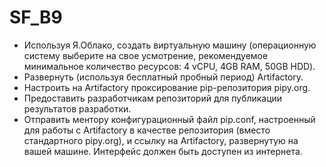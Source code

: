 # SF_B9
- Используя Я.Облако, создать виртуальную машину (операционную систему выберите на свое усмотрение, рекомендуемое минимальное количество ресурсов: 4 vCPU, 4GB RAM, 50GB HDD).
- Развернуть (используя бесплатный пробный период) Artifactory.
- Настроить на Artifactory проксирование pip-репозитория pipy.org.
- Предоставить разработчикам репозиторий для публикации результатов разработки.
- Отправить ментору конфигурационный файл pip.conf, настроенный для работы с Artifactory в качестве репозитория (вместо стандартного pipy.org), и ссылку на Artifactory, развернутую на вашей машине. Интерфейс должен быть доступен из интернета.
